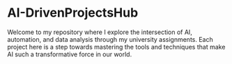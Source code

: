 # AI-DrivenProjectsHub
Welcome to my repository where I explore the intersection of AI, automation, and data analysis through my university assignments. Each project here is a step towards mastering the tools and techniques that make AI such a transformative force in our world. 
